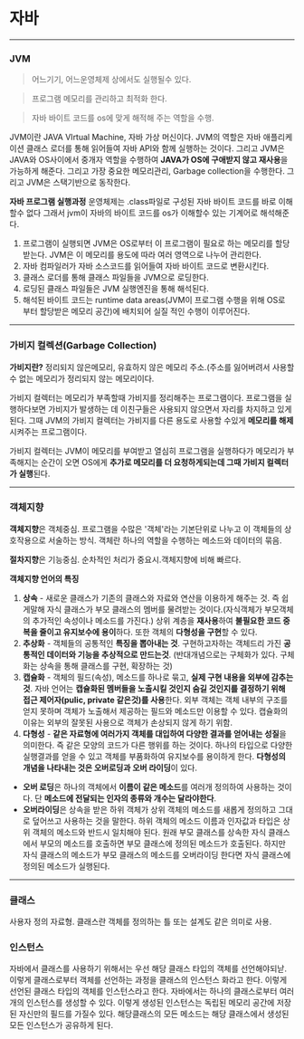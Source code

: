 # 자바

-------------

### JVM
> 어느기기, 어느운영체제 상에서도 실행될수 있다.

> 프로그램 메모리를 관리하고 최적화 한다.

> 자바 바이트 코드를 os에 맞게 해적해 주는 역할을 수행.

JVM이란 JAVA VIrtual Machine, 자바 가상 머신이다. JVM의 역할은 자바 애플리케이션 클래스 로더를 
통해 읽어들여 자바 API와 함께 실행하는 것이다. 그리고 JVM은 JAVA와 OS사이에서 중개자 역할을 
수행하여 **JAVA가 OS에 구애받지 않고 재사용**을 가능하게 해준다. 그리고 가장 중요한 메모리관리, Garbage collection을 수행한다. 그리고 JVM은 스택기반으로 동작한다.

**자바 프로그램 실행과정**
운영체제는 .class파일로 구성된 자바 바이트 코드를 바로 이해할수 없다 그래서 jvm이 자바의 바이트 코드를 os가 이해할수 있는 기계어로 해석해준다.

1. 프로그램이 실행되면 JVM은 OS로부터 이 프로그램이 필요로 하는 메모리를 할당받는다. JVM은 이 메모리를 용도에 따라 여러 영역으로 나누어 관리한다.
2. 자바 컴파일러가 자바 소스코드를 읽어들여 자바 바이트 코드로 변환시킨다.
3. 클래스 로더를 통해 클래스 파일들을 JVM으로 로딩한다.
4. 로딩된 클래스 파일들은 JVM 실행엔진을 통해 해석된다.
5. 해석된 바이트 코드는 runtime data areas(JVM이 프로그램 수행을 위해 OS로 부터 할당받은 메모리 공간)에 배치되어 실질 적인 수행이 이루어진다.

--------------

### 가비지 컬렉션(Garbage Collection)

**가비지란?**
정리되지 않은메모리, 유효하지 않은 메모리 주소.(주소를 잃어버려서 사용할 수 없는 메모리가 정리되지 않는 메모리이다.

가비지 컬렉터는 메모리가 부족할때 가비지를 정리해주는 프로그램이다. 프로그램을 실행하다보면 가비지가 발생하는 데 이친구들은 사용되지 않으면서 자리를 차지하고 있게 된다. 그때 JVM의 가비지 컬렉터는 가비지를 다른 용도로 사용할 수있게 **메모리를 해제**시켜주는 프로그램이다.

가비지 컬렉터는 JVM이 메모리를 부여받고 열심히 프로그램을 실행하다가 메모리가 부족해지는 순간이 오면 OS에게 **추가로 메모리를 더 요청하게되는데 그때 가비지 컬렉터가 실행**된다.

-----------------

### 객체지향

**객체지향**은 객체중심. 프로그램을 수많은 '객체'라는 기본단위로 나누고 이 객체들의 상호작용으로 서술하는 방식. 객체란 하나의 역할을 수행하는 메소드와 데이터의 묶음.

**절차지향**은 기능중심. 순차적인 처리가 중요시.객체지향에 비해 빠르다.

**객체지향 언어의 특징**
1. **상속** - 새로운 클래스가 기존의 클래스와 자료와 연산을 이용하게 해주는 것. 즉 쉽게말해 자식 클래스가 부모 클래스의 멤버를 물려받는 것이다.(자식객체가 부모객체의 추가적인 속성이나 메소드를 가진다.) 상위 계층을 **재사용**하여 **불필요한 코드 중복을 줄이고 유지보수에 용이**하다. 또한 객체의 **다형성을 구현**할 수 있다.
2. **추상화** - 객체들의 공통적인 **특징을 뽑아내는 것**. 구현하고자하는 객체드리 가진 **공통적인 데이터와 기능을 추상적으로 만드는것**. (반대개념으로는 구체화가 있다. 구체화는 상속을 통해 클래스를 구현, 확장하는 것)
3. **캡슐화** - 객체의 필드(속성), 메소드를 하나로 묶고, **실제 구현 내용을 외부에 감추는 것**. 자바 언어는 **캡슐화된 멤버들을 노출시킬 것인지 숨길 것인지를 결정하기 위해 접근 제어자(pulic, private 같은것)를 사용**한다. 외부 객체는 객체 내부의 구조를 얻지 못하며 객체가 노출해서 제공하는 필드와 메소드만 이용할 수 있다. 캡슐화의 이유는 외부의 잘못된 사용으로 객체가 손상되지 않게 하기 위함.
4. **다형성** - **같은 자료형에 여러가지 객체를 대입하여 다양한 결과를 얻어내는 성질**을 의미한다. 즉 같은 모양의 코드가 다른 행위를 하는 것이다. 하나의 타입으로 다양한 실행결과를 얻을 수 있고 객체를 부품화하여 유지보수를 용이하게 한다. **다형성의 개념을 나타내는 것은 오버로딩과 오버 라이딩**이 있다.
 - **오버 로딩**은 하나의 객체에서 **이름이 같은 메소드**를 여러개 정의하여 사용하는 것이다. 단 **메소드에 전달되는 인자의 종류와 개수는 달라야한다**.
 - **오버라이딩**은 상속을 받은 하위 객체가 상위 객체의 메소드를 새롭게 정의하고 그대로 덮어쓰고 사용하는 것을 말한다. 하위 객체의 메소드 이름과 인자값과 타입은 상위 객체의 메소드와 반드시 일치해야 된다. 원래 부모 클래스를 상속한 자식 클래스에서 부모의 메소드를 호출하면 부모 클래스에 정의된 메소드가 호출된다. 하지만 자식 클래스의 메소드가 부모 클래스의 메소드를 오버라이딩 한다면 자식 클래스에 정의된 메소드가 실행된다. 

-------------------------------

### 클래스

사용자 정의 자료형. 클래스란 객체를 정의하는 틀 또는 설계도 같은 의미로 사용.

### 인스턴스
자바에서 클래스를 사용하기 위해서는 우선 해당 클래스 타입의 객체를 선언해야되낟. 이렇게 클래스로부터 객체를 선언하는 과정을 클래스의 인스턴스 화라고 한다. 이렇게 선언된 클래스 타입의 객체를 인스턴스라고 한다. 자바에서는 하나의 클래스로부터 여러개의 인스턴스를 생성할 수 있다. 이렇게 생성된 인스턴스는 독립된 메모리 공간에 저장된 자신만의 필드를 가질수 있다. 해당클래스의 모든 메소드는 해당 클래스에서 생성된 모든 인스턴스가 공유하게 된다.